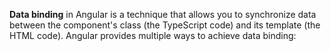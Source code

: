 **Data binding** in Angular is a technique that allows you to synchronize data between the component's class (the TypeScript code) and its template (the HTML code). Angular provides multiple ways to achieve data binding: